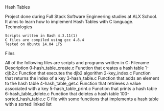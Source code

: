 Hash Tables

Project done during Full Stack Software Engineering studies at ALX School. It aims to learn how to implement Hash Tables with C language.
Technologies

    Scripts written in Bash 4.3.11(1)
    C files are compiled using gcc 4.8.4
    Tested on Ubuntu 14.04 LTS

Files

All of the following files are scripts and programs written in C:
Filename 	Description
0-hash_table_create.c 	Function that creates a hash table
1-djb2.c 	Function that executes the djb2 algorithm
2-key_index.c 	Function that returns the index of a key
3-hash_table.c 	Function that adds an element to the hash table
4-hash_table_get.c 	Function that retrieves a value associated with a key
5-hash_table_print.c 	Function that prints a hash table
6-hash_table_delete.c 	Function that deletes a hash table
100-sorted_hash_table.c 	C file with some functions that implements a hash table with a sorted linked list
